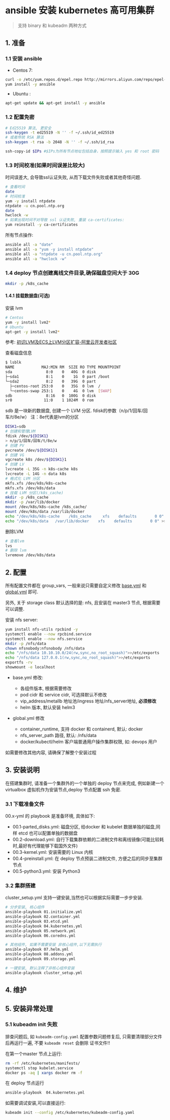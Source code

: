 # ansible 安装 kubernetes 高可用集群

> 支持 binary 和 kubeadm 两种方式

## 1. 准备

### 1.1 安装 ansible

- Centos 7:

```bash
curl -o /etc/yum.repos.d/epel.repo http://mirrors.aliyun.com/repo/epel-7.repo
yum install -y ansible
```

- Ubuntu :

``` bash
apt-get update && apt-get install -y ansible
```

### 1.2 配置免密

```bash
# Ed25519 算法, 更安全
ssh-keygen -t ed25519 -N '' -f ~/.ssh/id_ed25519
# 或者传统 RSA 算法
ssh-keygen -t rsa -b 2048 -N '' -f ~/.ssh/id_rsa

ssh-copy-id $IPs #$IPs为所有节点地址包括自身，按照提示输入 yes 和 root 密码
```

### 1.3 时间校准(如果时间误差比较大)

时间误差大, 会导致ssl认证失败, 从而下载文件失败或者其他奇怪问题.

```bash
# 查看时间
date
# 时间校准
yum -y install ntpdate
ntpdate -u cn.pool.ntp.org
date
hwclock -w
# 如果出现时间不对导致 ssl 认证失败, 重装 ca-certificates:
yum reinstall -y ca-certificates
```

所有节点操作:

```bash
ansible all -a "date"
ansible all -a "yum -y install ntpdate"
ansible all -a "ntpdate -u cn.pool.ntp.org"
ansible all -a "hwclock -w"
```

### 1.4 deploy 节点创建离线文件目录,确保磁盘空间大于 30G

```bash
mkdir -p /k8s_cache
```

#### 1.4.1 挂载数据盘(可选)

安装 lvm

```bash
# Centos
yum -y install lvm2*
# Ubuntu
apt-get -y install lvm2*
```

参考: [初识LVM及ECS上LVM分区扩容-阿里云开发者社区](https://developer.aliyun.com/article/572204)

查看磁盘信息

```bash
$ lsblk
NAME            MAJ:MIN RM  SIZE RO TYPE MOUNTPOINT
sda               8:0    0   40G  0 disk
├─sda1            8:1    0    1G  0 part /boot
└─sda2            8:2    0   39G  0 part
  ├─centos-root 253:0    0   35G  0 lvm  /
  └─centos-swap 253:1    0    4G  0 lvm  [SWAP]
sdb               8:16   0  100G  0 disk
sr0              11:0    1 1024M  0 rom
```

sdb 是一块新的数据盘, 创建一个 LVM 分区. fdisk的参数（n/p/1/回车/回车/t/8e/w）
注：8e代表是lvm的分区

```bash
DISK1=sdb
# 创建和管理LVM
fdisk /dev/${DISK1}
> n/p/1/回车/回车/t/8e/w
# 创建 PV
pvcreate /dev/${DISK1}1
# 创建 VG
vgcreate k8s /dev/${DISK1}1
# 创建 LV
lvcreate -L 35G -n k8s-cache k8s
lvcreate -L 14G -n data k8s
# 格式化 LVM 分区
mkfs.xfs /dev/k8s/k8s-cache
mkfs.xfs /dev/k8s/data
# 挂载 LVM 分区(/k8s_cache)
mkdir -p /k8s_cache
mkdir -p /var/lib/docker
mount /dev/k8s/k8s-cache /k8s_cache/
mount /dev/k8s/data /var/lib/docker
echo "/dev/k8s/k8s-cache    /k8s_cache     xfs    defaults        0 0" >>/etc/fstab
echo "/dev/k8s/data   /var/lib/docker    xfs    defaults        0 0" >>/etc/fstab
```

删除LVM

```bash
# 查看lvm
lvs
# 删除 lvm
lvremove /dev/k8s/data
```

## 2. 配置

所有配置文件都在 group_vars, 一般来说只需要自定义修改 [base.yml](group_vars/all/base.yml) 和 [global.yml](group_vars/all/global.yml) 即可.

另外, 关于 storage class 默认选择的是: nfs, 且安装在 master3 节点, 根据需要可以调整.

安装 nfs server:

```bash
yum install nfs-utils rpcbind -y
systemctl enable --now rpcbind.service
systemctl enable --now nfs.service
mkdir -p /nfs/data
chown nfsnobody:nfsnobody /nfs/data
echo "/nfs/data 10.10.10.0/24(rw,sync,no_root_squash)">>/etc/exports
echo "/nfs/data 127.0.0.1(rw,sync,no_root_squash)">>/etc/exports
exportfs -rv
showmount -e localhost
```

- base.yml 修改:
  - 各组件版本, 根据需要修改
  - pod cidr 和 service cidr, 可选择默认不修改
  - vip_address/metallb 地址池/ingress 地址/nfs_server地址, **必须修改**
  - helm 版本, 默认安装 helm3

- global.yml 修改
  - container_runtime, 支持 docker 和 containerd, 默认: docker
  - nfs_server_path 路径, 默认: /nfs/data
  - docker/kubectl/helm 客户端普通用户操作集群权限, 如: devops 用户

如需要修改其他内容, 请确保了解整个安装过程

## 3. 安装说明

在搭建集群时, 请准备一个集群外的一个单独的 deploy 节点来完成, 例如新建一个 virtualbox 虚拟机作为安装节点,deploy 节点配置 ssh 免密.

### 3.1 下载准备文件

00.x-yml 的 playbook 是准备环境, 具体如下:

- 00.1-parted_disks.yml: 磁盘分区, 给docker 和 kubelet 数据单独的磁盘,同样 etcd 也可以配置单独的数据盘
- 00.2-download.yml: 自行下载集群依赖的二进制文件和离线镜像(可能比较耗时,最好有代理能够下载国外文件)
- 00.3-kernel.yml: 安装需要的 Linux 内核
- 00.4-preinstall.yml: 在 deploy 节点预装二进制文件, 方便之后的同步至集群节点
- 00.5-python3.yml: 安装 Python3

### 3.2 集群搭建

cluster_setup.yml 支持一键安装,当然也可以根据实际需要一步步安装.

``` bash
# 分步安装, 核心组件
ansible-playbook 01.initialize.yml
ansible-playbook 02.container.yml
ansible-playbook 03.etcd.yml
ansible-playbook 04.kubernetes.yml
ansible-playbook 05.network.yml
ansible-playbook 06.coredns.yml

# 其他组件, 如果不需要安装 非核心组件,以下无需执行
ansible-playbook 07.helm.yml
ansible-playbook 08.addons.yml
ansible-playbook 09.storage.yml

# 一键安装, 默认注释了非核心组件安装
ansible-playbook cluster_setup.yml
```

## 4. 维护

## 5. 安装异常处理

### 5.1 kubeadm init 失败

排查问题后, 如 `kubeadm-config.yaml` 配置参数问题修复后, 只需要清理部分文件后再运行一遍, 不要 `kubeadm reset` 会删除 证书文件!!

在第一个master 节点上运行:

```bash
rm -rf /etc/kubernetes/manifests/
systemctl stop kubelet.service
docker ps -aq | xargs docker rm -f
```

在 deploy 节点运行

```bash
ansible-playbook  04.kubernetes.yml
```

如需要调试安装,可以直接运行:

```bash
kubeadm init --config /etc/kubernetes/kubeadm-config.yaml
```
